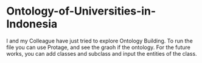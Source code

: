 # Ontology-of-Universities-in-Indonesia
I and my Colleague have just tried to explore Ontology Building. 
To run the file you can use Protage, and see the graoh if the ontology. 
For the future works, you can add classes and subclass and input the entities of the class. 
